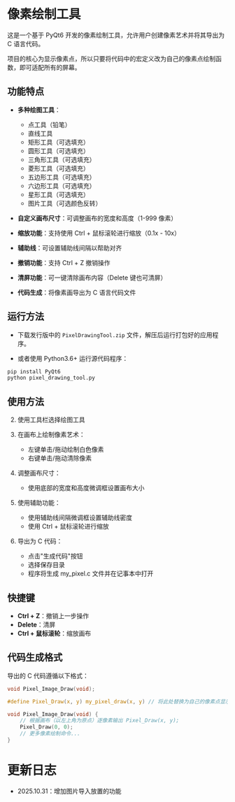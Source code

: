 # 像素绘制工具

这是一个基于 PyQt6 开发的像素绘制工具，允许用户创建像素艺术并将其导出为 C 语言代码。

项目的核心为显示像素点，所以只要将代码中的宏定义改为自己的像素点绘制函数，即可适配所有的屏幕。

## 功能特点

- **多种绘图工具**：
  - 点工具（铅笔）
  - 直线工具
  - 矩形工具（可选填充）
  - 圆形工具（可选填充）
  - 三角形工具（可选填充）
  - 菱形工具（可选填充）
  - 五边形工具（可选填充）
  - 六边形工具（可选填充）
  - 星形工具（可选填充）
  - 图片工具（可选颜色反转）
  
- **自定义画布尺寸**：可调整画布的宽度和高度（1-999 像素）

- **缩放功能**：支持使用 Ctrl + 鼠标滚轮进行缩放（0.1x - 10x）

- **辅助线**：可设置辅助线间隔以帮助对齐

- **撤销功能**：支持 Ctrl + Z 撤销操作

- **清屏功能**：可一键清除画布内容（Delete 键也可清屏）

- **代码生成**：将像素画导出为 C 语言代码文件

## 运行方法

* 下载发行版中的 `PixelDrawingTool.zip` 文件，解压后运行打包好的应用程序。

* 或者使用 Python3.6+ 运行源代码程序：

```python
pip install PyQt6
python pixel_drawing_tool.py
```

## 使用方法

2. 使用工具栏选择绘图工具

3. 在画布上绘制像素艺术：
   - 左键单击/拖动绘制白色像素
   - 右键单击/拖动清除像素

4. 调整画布尺寸：
   - 使用底部的宽度和高度微调框设置画布大小

5. 使用辅助功能：
   - 使用辅助线间隔微调框设置辅助线密度
   - 使用 Ctrl + 鼠标滚轮进行缩放

6. 导出为 C 代码：
   - 点击"生成代码"按钮
   - 选择保存目录
   - 程序将生成 my_pixel.c 文件并在记事本中打开

## 快捷键

- **Ctrl + Z**：撤销上一步操作
- **Delete**：清屏
- **Ctrl + 鼠标滚轮**：缩放画布

## 代码生成格式

导出的 C 代码遵循以下格式：

```c
void Pixel_Image_Draw(void);

#define Pixel_Draw(x, y) my_pixel_draw(x, y) // 将此处替换为自己的像素点显示函数即可（注意要以左上角为原点）

void Pixel_Image_Draw(void) {
    // 根据画布（以左上角为原点）逐像素输出 Pixel_Draw(x, y);
    Pixel_Draw(0, 0);
    // 更多像素绘制命令...
}
```
# 更新日志

* 2025.10.31：增加图片导入放置的功能
